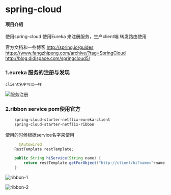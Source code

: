 # spring-cloud

#### 项目介绍
使用spring-cloud 
使用Eureka 来注册服务，生产client端
转发路由使用

官方文档和一些博客
http://spring.io/guides
https://www.fangzhipeng.com/archive/?tag=SpringCloud
http://blog.didispace.com/springcloud5/

### 1.eureka 服务的注册与发现
    client名字可以一样
![服务注册](https://images.gitee.com/uploads/images/2018/1108/175558_fb9661f5_792824.png "eureka服务注册.png")
### 2.ribbon service pom使用官方

```xml
    spring-cloud-starter-netflix-eureka-client
    spring-cloud-starter-netflix-ribbon
```

使用的时候根据service名字来使用
```java
      @Autowired
    RestTemplate restTemplate;

    public String hiService(String name) {
        return restTemplate.getForObject("http://client/hi?name="+name,String.class);
    }
```
![ribbon-1](https://images.gitee.com/uploads/images/2018/1108/175654_7f72f113_792824.png "ribbon-1.png")

![ribbon-2](https://images.gitee.com/uploads/images/2018/1108/175706_c8b66335_792824.png "ribbon-2.png")

